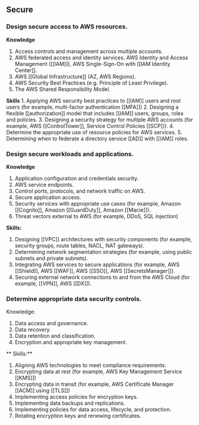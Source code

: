 ## Secure

### Design secure access to AWS resources.
**Knowledge**
1. Access controls and management across multiple accounts.
2. AWS federated access and identity services. AWS Identity and Access Management ([[IAM]]), AWS Single-Sign-On with [[IAM Identity Center]].
3. AWS [[Global Infrastructure]] (AZ, AWS Regions).
4. AWS Security Best Practices (e.g. Principle of Least Privilege).
5. The AWS Shared Responsibility Model.

**Skills**
	1. Applying AWS security best practices to [[IAM]] users and root users (for example, multi-factor authentication [[MFA]])
	2. Designing a flexible [[authorization]] model that includes [[IAM]] users, groups, roles and policies.
	3. Designing a security strategy for multiple AWS accounts (for example, AWS [[ControlTower]], Service Control Policies [[SCP]]).
	4. Determine the appropriate use of resource policies for AWS services.
	5. Determining when to federate a directory service [[AD]] with [[IAM]] roles.

### Design secure workloads and applications.
**Knowledge**
1. Application configuration and credentials security.
2. AWS service endpoints.
3. Control ports, protocols, and network traffic on AWS.
4. Secure application access.
5. Security services with appropriate use cases (for example, Amazon [[Cognito]], Amazon [[GuardDuty]], Amazon [[Macie]]).
6. Threat vectors external to AWS (for example, DDoS, SQL injection)

 **Skills:**
1. Designing [[VPC]] architectures with security components (for example, security groups, route tables, NACL, NAT gateways).
2. Determining network segmentation strategies (for example, using public subnets and private subnets).
3. Integrating AWS services to secure applications (for example, AWS [[Shield]], AWS [[WAF]], AWS [[SSO]], AWS [[SecretsManager]]).
4. Securing external network connections to and from the AWS Cloud (for example, [[VPN]], AWS [[DX]]).

### Determine appropriate data security controls.
Knowledge:
1. Data access and governance.
2. Data recovery.
3. Data retention and classification.
4. Encryption and appropriate key management.

** Skills:**
1. Aligning AWS technologies to meet compliance requirements.
2. Encrypting data at rest (for example, AWS Key Management Service [[KMS]])
3. Encrypting data in transit (for example, AWS Certificate Manager [[ACM]] using [[TLS]])
4. Implementing access policies for encryption keys.
5. Implementing data backups and replications.
6. Implementing policies for data access, lifecycle, and protection.
7. Rotating encryption keys and renewing certificates.
